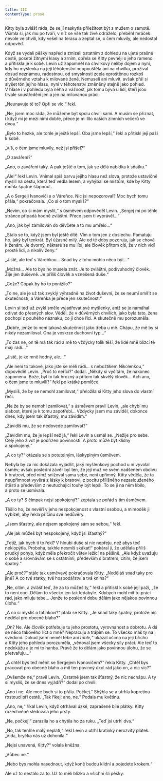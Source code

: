 ```yaml
---
title: III
contentType: prose
---
```


<section>

Kitty byla zvlášť ráda, že se jí naskytla příležitost být s mužem o samotě. Všimla si, jak mu po tváři, v níž se vše tak živě odráželo, přeběhl mráček nevole ve chvíli, kdy vešel na terasu a zeptal se, o čem mluvily, ale nedostal odpověď.

Když se vydali pěšky napřed a zmizeli ostatním z dohledu na ujeté prašné cestě, poseté žitnými klasy a zrním, opřela se Kitty pevněji o jeho rameno a přitiskla je k sobě. Levin už zapomněl na chvilkový nelibý dojem a nyní, kdy ho myšlenka na její těhotenství neopouštěla ani na chvilku, prožíval dosud neznámou, radostnou, od smyslnosti zcela oproštěnou rozkoš z důvěrného vztahu k milované ženě. Nemuseli ani mluvit, avšak přál si slyšet tón jejího hlasu, nyní v těhotenství změněný stejně jako pohled. V hlase i v pohledu byla něha a vážnost, jak tomu bývá u lidí, kteří jsou trvale soustředěni jen a jen na milovanou práci.

„Neunavuje tě to? Opři se víc,“ řekl.

„Ne, jsem moc ráda, že můžeme být spolu chvíli sami. A musím se přiznat, i když mi je mezi nimi dobře, přece je mi líto našich zimních večerů ve dvou.“

„Bylo to hezké, ale tohle je ještě lepší. Oba jsme lepší,“ řekl a přitiskl její paži k sobě.

„Víš, o čem jsme mluvily, než jsi přišel?“

„O zaváření?“

„Ano, o zaváření taky. A pak ještě o tom, jak se dělá nabídka k sňatku.“

„Ale!“ řekl Levin. Vnímal spíš barvu jejího hlasu než slova, protože ustavičně myslil na cestu, která teď vedla lesem, a vyhýbal se místům, kde by Kitty mohla špatně šlápnout.

„A o Sergeji Ivanoviči a o Váreňce. Nic jsi nepozoroval? Moc bych tomu přála,“ pokračovala. „Co si o tom myslíš?“

„Nevím, co si mám myslit,“ s úsměvem odpověděl Levin. „Sergej mi po téhle stránce připadá hodně zvláštní. Přece jsem ti vyprávěl…“

„Ano, jak byl zamilován do děvčete a to mu umřelo…“

„Stalo se to, když jsem byl ještě dítě. Vím o tom jen z doslechu. Pamatuju ho, jaký byl tenkrát. Byl úžasně milý. Ale od té doby pozoruju, jak se chová k ženám. Je dvorný, některé se mu líbí, ale člověk přitom cítí, že v nich vidí prostě lidi, a nikoliv ženy.“

„Jistě, ale teď s Váreňkou… Snad by z toho mohlo něco být…“

„Možná… Ale to bys ho musela znát. Je to zvláštní, podivuhodný člověk. Žije jen duševně. Je příliš člověk a vznešená duše.“

„Cože? Copak by ho to ponížilo?“

„To ne, ale je už tak zvyklý výhradně na život duševní, že se neumí smířit se skutečností, a Váreňka je přece jen skutečnost.“

Levin si teď už zvykl směle vyjadřovat své myšlenky, aniž se je namáhal odívat do přesných slov. Věděl, že v důvěrných chvílích, jako byla tato, žena pochopí z pouhého náznaku, co jí chce říci. A skutečně mu porozuměla.

„Dobře, jenže to není taková skutečnost jako třeba u mě. Chápu, že mě by si nikdy nezamiloval. Ona je veskrze duchovní typ…“

„To zas ne, on tě má tak rád a mě to vždycky tolik těší, že lidé mně blízcí tě mají rádi…“

„Jistě, je ke mně hodný, ale…“

„Ale není to takové, jako jste se měli rádi… s nebožtíkem Nikolenkou,“ dopověděl Levin. „Proč to neříci?“ dodal. „Někdy si vyčítám, že nakonec zapomenu. Bože, byl to tak hrozný a přitom tak skvělý člověk… Ach ano, o čem jsme to mluvili?“ řekl po krátké pomlčce.

„Myslíš, že by se nemohl zamilovat,“ přeložila si Kitty jeho slova do vlastní řeči.

„Ne že by se nemohl zamilovat,“ s úsměvem pravil Levin, „ale chybí mu slabost, které je k tomu zapotřebí… Vždycky jsem mu záviděl, dokonce dnes, kdy jsem tak šťastný, mu závidím.“

„Závidíš mu, že se nedovede zamilovat?“

„Závidím mu, že je lepší než já,“ řekl Levin a usmál se. „Nežije pro sebe. Celý jeho život je podřízen povinnosti. A proto může být klidný a spokojený.“

„A co ty?“ otázala se s potutelným, láskyplným úsměvem.

Nebyla by za nic dokázala vyjádřit, jaký myšlenkový pochod u ní vyvolal úsměv; avšak poslední závěr byl ten, že její muž ve svém nadšeném obdivu k bratrovi, před nímž snižoval sama sebe, není upřímný. Kitty věděla, že ta neupřímnost vyvěrá z lásky k bratrovi, z pocitu přílišného nezaslouženého štěstí a především z neutuchající touhy být lepší. To se jí na něm líbilo, a proto se usmívala.

„A co ty? S čímpak nejsi spokojený?“ zeptala se pořád s tím úsměvem.

Těšilo ho, že nevěří v jeho nespokojenost s vlastní osobou, a mimoděk ji vybízel, aby řekla příčinu své nedůvěry.

„Jsem šťastný, ale nejsem spokojený sám se sebou,“ řekl.

„Ale jak můžeš být nespokojený, když jsi šťastný?“

„Totiž, jak bych ti to řekl? V hloubi duše si nic nepřeju, než abys teď neklopýtla. Proboha, takhle nesmíš skákat!“ pokáral ji, že udělala příliš prudký pohyb, když měla překročit větev ležící na pěšině. „Ale když uvažuju o sobě a srovnávám se s ostatními, především s bratrem, cítím, že jsem špatný.“

„Ale proč?“ stále tak usměvavě pokračovala Kitty. „Neděláš snad taky pro jiné? A co tvé statky, tvé hospodářství a tvá kniha?“

„Ne, cítím, a zvlášť teď, že za to můžeš ty,“ řekl a přitiskl k sobě její paži, „že to není ono. Dělám to všecko jen tak ledabyle. Kdybych mohl mít tu práci rád, jako miluju tebe… Jenže to poslední dobu dělám jako nějakou povinnou úlohu.“

„A co si myslíš o tatínkovi?“ ptala se Kitty. „Je snad taky špatný, protože nic nedělal pro obecné blaho?“

„On? Ne. Ale člověk potřebuje tu jeho prostotu, vyrovnanost a dobrotu. A dá se něco takového říct o mně? Nepracuju a trápím se. To všecko máš ty na svědomí. Dokud jsem neměl tebe ani _tohle,“_ ukázal očima na její břicho a Kitty jeho pohledu porozuměla, „věnoval jsem všecky síly práci. Ale teď to nedokážu a je mi to hanba. Právě že to dělám jako povinnou úlohu, že se přetvařuju…“

„A chtěl bys teď měnit se Sergejem Ivanovičem?“ řekla Kitty. „Chtěl bys pracovat pro obecné blaho a mít ten povinný úkol rád jako on, a nic víc?“

„Ovšemže ne,“ pravil Levin. „Ostatně jsem tak šťastný, že nic nechápu. A ty si myslíš, že se dnes vyjádří?“ dodal po chvíli.

„Ano i ne. Ale moc bych si to přála. Počkej.“ Shýbla se a utrhla kopretinu rostoucí při cestě. „Tak říkej: ano, ne.“ Podala mu květinu.

„Ano, ne,“ říkal Levin, když otrhával úzké, zaprášené bílé plátky. Kitty rozechvěně sledovala jeho prsty.

„Ne, počkej!“ zarazila ho a chytila ho za ruku. „Teď jsi utrhl dva.“

„No, tak tenhle malý neplatí,“ řekl Levin a utrhl kratinký nerozvitý plátek. „Vida, bryčka nás už dohonila.“

„Nejsi unavená, Kitty?“ volala kněžna.

„Vůbec ne.“

„Nebo bys mohla nasednout, když koně budou klidní a pojedete krokem.“

Ale už to nestálo za to. Už to měli blízko a všichni šli pěšky.

</section>
